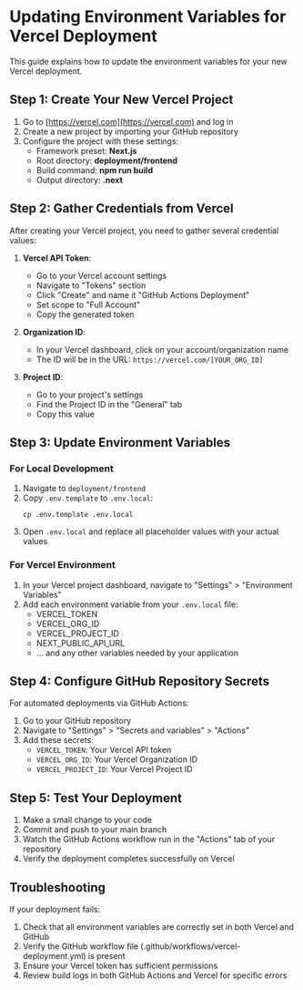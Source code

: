 # Updating Environment Variables for Vercel Deployment

This guide explains how to update the environment variables for your new Vercel deployment.

## Step 1: Create Your New Vercel Project

1. Go to [https://vercel.com](https://vercel.com) and log in
2. Create a new project by importing your GitHub repository
3. Configure the project with these settings:
   - Framework preset: **Next.js**
   - Root directory: **deployment/frontend**
   - Build command: **npm run build**
   - Output directory: **.next**

## Step 2: Gather Credentials from Vercel

After creating your Vercel project, you need to gather several credential values:

1. **Vercel API Token**:
   - Go to your Vercel account settings
   - Navigate to "Tokens" section
   - Click "Create" and name it "GitHub Actions Deployment"
   - Set scope to "Full Account"
   - Copy the generated token

2. **Organization ID**:
   - In your Vercel dashboard, click on your account/organization name
   - The ID will be in the URL: `https://vercel.com/[YOUR_ORG_ID]`

3. **Project ID**:
   - Go to your project's settings
   - Find the Project ID in the "General" tab
   - Copy this value

## Step 3: Update Environment Variables

### For Local Development

1. Navigate to `deployment/frontend`
2. Copy `.env.template` to `.env.local`:
   ```
   cp .env.template .env.local
   ```
3. Open `.env.local` and replace all placeholder values with your actual values

### For Vercel Environment

1. In your Vercel project dashboard, navigate to "Settings" > "Environment Variables"
2. Add each environment variable from your `.env.local` file:
   - VERCEL_TOKEN
   - VERCEL_ORG_ID
   - VERCEL_PROJECT_ID
   - NEXT_PUBLIC_API_URL
   - ... and any other variables needed by your application

## Step 4: Configure GitHub Repository Secrets

For automated deployments via GitHub Actions:

1. Go to your GitHub repository
2. Navigate to "Settings" > "Secrets and variables" > "Actions"
3. Add these secrets:
   - `VERCEL_TOKEN`: Your Vercel API token
   - `VERCEL_ORG_ID`: Your Vercel Organization ID
   - `VERCEL_PROJECT_ID`: Your Vercel Project ID

## Step 5: Test Your Deployment

1. Make a small change to your code
2. Commit and push to your main branch
3. Watch the GitHub Actions workflow run in the "Actions" tab of your repository
4. Verify the deployment completes successfully on Vercel

## Troubleshooting

If your deployment fails:

1. Check that all environment variables are correctly set in both Vercel and GitHub
2. Verify the GitHub workflow file (.github/workflows/vercel-deployment.yml) is present
3. Ensure your Vercel token has sufficient permissions
4. Review build logs in both GitHub Actions and Vercel for specific errors
